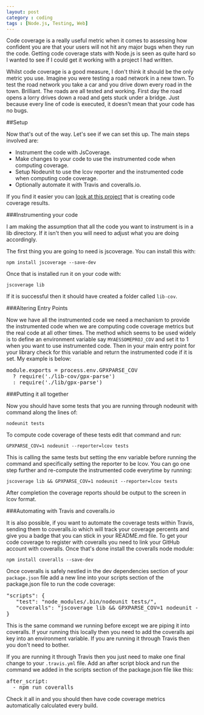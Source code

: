 ```yaml
---
layout: post
category : coding
tags : [Node.js, Testing, Web]
---
```


Code coverage is a really useful metric when it comes to assessing how confident you are that your users will not hit any major bugs when they run the code. Getting code coverage stats with Node.js is seen as quite hard so I wanted to see if I could get it working with a project I had written.

<div class="alert alert-warning">
Whilst code coverage is a good measure, I don't think it should be the only metric you use. Imagine you were testing a road network in a new town. To test the road network you take a car and you drive down every road in the town. Brilliant. The roads are all tested and working. First day the road opens a lorry drives down a road and gets stuck under a bridge. Just because every line of code is executed, it doesn't mean that your code has no bugs.
</div>

##Setup

Now that's out of the way. Let's see if we can set this up. The main steps involved are:

- Instrument the code with JsCoverage.
- Make changes to your code to use the instrumented code when computing coverage.
- Setup Nodeunit to use the lcov reporter and the instrumented code when computing code coverage.
- Optionally automate it with Travis and coveralls.io.

If you find it easier you can [look at this project](https://github.com/elliotstokes/gpx-parse) that is creating code coverage results.

###Instrumenting your code

<div class="alert alert-info">
I am making the assumption that all the code you want to instrument is in a lib directory. If it isn't then you will need to adjust what you are doing accordingly. 
</div>

The first thing you are going to need is jscoverage. You can install this with:

	npm install jscoverage --save-dev

Once that is installed run it on your code with:

	jscoverage lib

If it is successful then it should have created a folder called <code>lib-cov</code>.

###Altering Entry Points

Now we have all the instrumented code we need a mechanism to provide the instrumented code when we are computing code coverage metrics but the real code at all other times. The method which seems to be used widely is to define an environment variable say <code>MYAESSOMEPROJ_COV</code> and set it to 1 when you want to use instrumented code. Then in your main entry point for your library check for this variable and return the instrumented code if it is set. My example is below:

<pre>
module.exports = process.env.GPXPARSE_COV
  ? require('./lib-cov/gpx-parse')
  : require('./lib/gpx-parse')
</pre>

###Putting it all together

Now you should have some tests that you are running through nodeunit with command along the lines of:

	nodeunit tests

To compute code coverage of these tests edit that command and run:

	GPXPARSE_COV=1 nodeunit --reporter=lcov tests

This is calling the same tests but setting the env variable before running the command and specifically setting the reporter to be lcov. You can go one step further and re-compute the instrumented code everytime by running:
	
	jscoverage lib && GPXPARSE_COV=1 nodeunit --reporter=lcov tests

After completion the coverage reports should be output to the screen in lcov format.

###Automating with Travis and coveralls.io

It is also possible, if you want to automate the coverage tests within Travis, sending them to coveralls.io which will track your coverage percents and give you a badge that you can stick in your README.md file. To get your code coverage to register with coveralls you need to link your GitHub account with coveralls. Once that's done install the coveralls node module:

	npm install coveralls --save-dev

Once coveralls is safely nestled in the dev dependencies section of your <code>package.json</code> file add a new line into your scripts section of the package.json file to run the code coverage:

<pre>
"scripts": {
   "test": "node_modules/.bin/nodeunit tests/",
   "coveralls": "jscoverage lib &amp;&amp; GPXPARSE_COV=1 nodeunit --reporter=lcov tests | coveralls"
}
</pre>

This is the same command we running before except we are piping it into coveralls. If your running this locally then you need to add the coveralls api key into an environment variable. If you are running it through Travis then you don't need to bother.

If you are running it through Travis then you just need to make one final change to your <code>.travis.yml</code> file. Add an after script block and run the command we added in the scripts section of the package.json file like this:

<pre>
after_script:
  - npm run coveralls
</pre>

Check it all in and you should then have code coverage metrics automatically calculated every build. 
